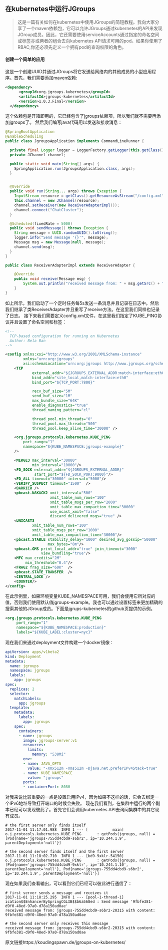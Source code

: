 ## 在kubernetes中运行JGroups
> 这是一篇有关如何在kubernetes中使用JGroups的简短教程。我向大家分享了一个maven依赖包，它可以允许JGroups通过kubernetes的API来发现JGroup成员。因此，它还需要使用serviceAccounts通过指定的命名空间或标签亦或两者的组合去向kubernetes API请求可用的pod。如果你使用了RBAC,你还必须先定义一个拥有pod的查询权限的角色。
#### 创建一个简单的应用
这是一个创建UUID并通过JGroups将它发送给网络内的其他成员的小型应用程序。首先，我们需要添加maven依赖:
```xml
<dependency>
      <groupId>org.jgroups.kubernetes</groupId>
      <artifactId>jgroups-kubernetes</artifactId>
      <version>1.0.3.Final</version>
  </dependency>
```
这个依赖包是开箱即用的，它已经包含了jgroups依赖项，所以我们就不需要再添加jgroups了。
然后我们编写java代码用以发送和接收消息：
```java
@SpringBootApplication
@EnableScheduling
public class JgroupsApplication implements CommandLineRunner {

  private final Logger logger = LoggerFactory.getLogger(this.getClass());
  private JChannel channel;

  public static void main(String[] args) {
    SpringApplication.run(JgroupsApplication.class, args);
  }


  @Override
  public void run(String... args) throws Exception {
    InputStream resource = getClass().getResourceAsStream("/config.xml");
    this.channel = new JChannel(resource);
    channel.setReceiver(new ReceiverAdapterImpl());
    channel.connect("ChatCluster");
  }

  @Scheduled(fixedRate = 5000)
  public void sendMessage() throws Exception {
    String message = UUID.randomUUID().toString();
    logger.info("Send message '{}'", message);
    Message msg = new Message(null, message);
    channel.send(msg);
  }
}
```
```java
public class ReceiverAdapterImpl extends ReceiverAdapter {

    @Override
    public void receive(Message msg) {
        System.out.println("received message from: " + msg.getSrc() + " with content: " + msg.getObject());
    }
}
```
如上所示，我们启动了一个定时任务每5s发送一条消息并且记录在日志中。然后我们继承了类ReceiverAdapter并且重写了receive方法。在这里我们同样也记录了日志。
接下来我们需要定义config.xml文件，在这里我们指定了KUBE_PING协议并且设置了命名空间和标签：
```xml
<!--
  TCP-based configuration for running on Kubernetes
  Author: Bela Ban
-->

<config xmlns:xsi="http://www.w3.org/2001/XMLSchema-instance"
        xmlns="urn:org:jgroups"
        xsi:schemaLocation="urn:org:jgroups http://www.jgroups.org/schema/jgroups.xsd">
    <TCP
            external_addr="${JGROUPS_EXTERNAL_ADDR:match-interface:eth0}"
            bind_addr="site_local,match-interface:eth0"
            bind_port="${TCP_PORT:7800}"

            recv_buf_size="5M"
            send_buf_size="1M"
            max_bundle_size="64K"
            enable_diagnostics="true"
            thread_naming_pattern="cl"

            thread_pool.min_threads="0"
            thread_pool.max_threads="500"
            thread_pool.keep_alive_time="30000" />

    <org.jgroups.protocols.kubernetes.KUBE_PING
        port_range="1"
        namespace="${KUBE_NAMESPACE:jgroups-example}"
    />

    <MERGE3 max_interval="30000"
            min_interval="10000"/>
    <FD_SOCK external_addr="${JGROUPS_EXTERNAL_ADDR}"
             start_port="${FD_SOCK_PORT:9000}"/>
    <FD_ALL timeout="30000" interval="5000"/>
    <VERIFY_SUSPECT timeout="1500"  />
    <BARRIER />
    <pbcast.NAKACK2 xmit_interval="500"
                    xmit_table_num_rows="100"
                    xmit_table_msgs_per_row="2000"
                    xmit_table_max_compaction_time="30000"
                    use_mcast_xmit="false"
                    discard_delivered_msgs="true" />
    <UNICAST3
            xmit_table_num_rows="100"
            xmit_table_msgs_per_row="1000"
            xmit_table_max_compaction_time="30000"/>
    <pbcast.STABLE stability_delay="1000" desired_avg_gossip="50000"
                   max_bytes="8m"/>
    <pbcast.GMS print_local_addr="true" join_timeout="3000"
                view_bundling="true"/>
    <MFC max_credits="2M"
         min_threshold="0.4"/>
    <FRAG2 frag_size="60K"  />
    <pbcast.STATE_TRANSFER  />
    <CENTRAL_LOCK />
    <COUNTER/>
</config>
```
在此示例里，如果环境变量KUBE_NAMESPACE可用，我们会使用它所对应的值，否则我们使用默认值jgroups-example。我也可以通过设置标签来更加精确的搜索其他的JGroup成员。下面是jgrups-kubernetes的github页提供的示例。
```xml
<org.jgroups.protocols.kubernetes.KUBE_PING
     port_range="1"
     namespace="${KUBE_NAMESPACE:production}"
     labels="${KUBE_LABEL:cluster=nyc}"
```
现在我们来通过deployment文件构建一个docker镜像：
```yaml
apiVersion: apps/v1beta2
kind: Deployment
metadata:
  name: jgroups
  namespace: jgroups
  labels:
    app: jgroups
spec:
  replicas: 2
  selector:
    matchLabels:
      app: jgroups
  template:
    metadata:
      labels:
        app: jgroups
    spec:
      containers:
      - name: jgroups
        image: jgroups-server:v1
        resources:
          limits:
            memory: "538Mi"
        env:
        - name: JAVA_OPTS
          value: "-Xmx512m -Xms512m -Djava.net.preferIPv4Stack=true"
        - name: KUBE_NAMESPACE
          value: "jgroups"
        ports:
        - containerPort: 8080
```
对我来说比较重要的一点是设置启用IPv4，因为如果不这样的话，它会去绑定一个IPv6地址导致打开端口的时候会失败。
现在我们看到，在集群中运行的两个副本已经可以发现彼此了。首先它们会调用kubernetes API去询问集群中的其它现有成员。
```
# the first server only finds itself
2017-11-01 11:17:01.988  INFO 1 --- [           main] o.j.protocols.kubernetes.KUBE_PING       : getPods(jgroups, null) = [Pod{name='jgroups-755dd4cbd9-s6br2', ip='10.244.1.9', parentDeployment='null'}]

# the second server finds itself and the first server
2017-11-01 11:18:02.710  INFO 1 --- [bd9-9xklr-54150] o.j.protocols.kubernetes.KUBE_PING       : getPods(jgroups, null) = [Pod{name='jgroups-755dd4cbd9-9xklr', ip='10.244.1.10', parentDeployment='null'}, Pod{name='jgroups-755dd4cbd9-s6br2', ip='10.244.1.9', parentDeployment='null'}]
```
现在如果我们查看输出，可以看到它们已经可以彼此进行通信了：
```
# first server sends a message and receives it
2017-11-01 11:18:25.295  INFO 1 --- [pool-1-thread-1] ication$$EnhancerBySpringCGLIB$$b6a568ed : Send message '9fbfe381-d9f0-48ed-97a0-d78a150ad0ae'
received message from: jgroups-755dd4cbd9-s6br2-20315 with content: 9fbfe381-d9f0-48ed-97a0-d78a150ad0ae

# the second server only receives this message
received message from: jgroups-755dd4cbd9-s6br2-20315 with content: 9fbfe381-d9f0-48ed-97a0-d78a150ad0ae
```
原文链接https://koudingspawn.de/jgroups-on-kubernetes/
